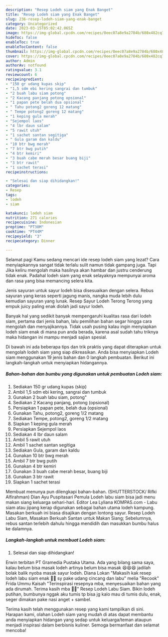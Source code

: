 ```yaml
---
description: "Resep Lodeh siam yang Enak Banget"
title: "Resep Lodeh siam yang Enak Banget"
slug: 236-resep-lodeh-siam-yang-enak-banget
category: Uncategorized
date: 2023-03-15T05:02:42.065Z
image: https://img-global.cpcdn.com/recipes/0eec07a8e9a2784b/680x482cq70/lodeh-siam-foto-resep-utama.jpg
hideToc: false
enableToc: true
enableTocContent: false
thumbnail: https://img-global.cpcdn.com/recipes/0eec07a8e9a2784b/680x482cq70/lodeh-siam-foto-resep-utama.jpg
cover: https://img-global.cpcdn.com/recipes/0eec07a8e9a2784b/680x482cq70/lodeh-siam-foto-resep-utama.jpg
author: Admin
authorAv: notfound
ratingvalue: 3.1
reviewcount: 6
recipeingredient:
- "150 gr udang kupas skip"
- "1,5 sdm ebi kering sangrai dan tumbuk"
- "2 buah labu siam potong"
- "2 Kacang panjang potong opsional"
- "1 papan pete belah dua opsional"
- " Tahu potong2 goreng 12 matang"
- " Tempe potong2 goreng 12 matang"
- "1 keping gula merah"
- "Sejempol laos"
- "4 lbr daun salam"
- "5 rawit utuh"
- "1 sachet santan segitiga"
- " Gula garam dan kaldu"
- "10 btr bwg merah"
- "7 btr bwg putih"
- "4 btr kemiri"
- "3 buah cabe merah besar buang biji"
- "3 btr rawit"
- "1 sachet terasi"
recipeinstructions:

- "Selesai dan siap dihidangkan!"
categories:
- Resep
tags:
- lodeh
- siam

katakunci: lodeh siam 
nutrition: 271 calories
recipecuisine: Indonesian
preptime: "PT30M"
cooktime: "PT44M"
recipeyield: "3"
recipecategory: Dinner

---
```



Selamat pagi Kamu sedang mencari ide resep lodeh siam yang lezat? Cara menyiapkannya sangat tidak terlalu sulit namun tidak gampang juga. Tapi Jika keliru mengolah maka hasilnya akan hambar dan justru cenderung tidak enak. Padahal lodeh siam yang enak selayaknya mempunyai aroma dan rasa yang bisa memancing selera kita.


Jenis sayuran untuk sayur lodeh bisa disesuaikan dengan selera. Rebus sayuran yang keras seperti jagung manis, nangka muda lebih dulu kemudian sayuran yang lunak. Resep Sayur Lodeh Terong Terong yang empuk juicy paling enak diolah jadi sayur lodeh.

Banyak hal yang sedikit banyak mempengaruhi kualitas rasa dari lodeh siam, pertama dari jenis bahan, lalu pemilihan bahan segar hingga cara mengolah dan menyajikannya. Tidak usah pusing kalau ingin menyiapkan lodeh siam enak di mana pun anda berada, karena asal sudah tahu triknya maka hidangan ini mampu menjadi sajian spesial.


Di bawah ini ada beberapa tips dan trik praktis yang dapat diterapkan untuk mengolah lodeh siam yang siap dikreasikan. Anda bisa menyiapkan Lodeh siam menggunakan 19 jenis bahan dan 0 langkah pembuatan. Berikut ini langkah-langkah untuk menyiapkan hidangannya.

<!--inarticleads1-->

##### Bahan-bahan dan bumbu yang digunakan untuk pembuatan Lodeh siam:

1. Sediakan 150 gr udang kupas (skip)
1. Ambil 1,5 sdm ebi kering, sangrai dan tumbuk
1. Gunakan 2 buah labu siam, potong&#34;
1. Sediakan 2 Kacang panjang, potong (opsional)
1. Persiapkan 1 papan pete, belah dua (opsional)
1. Gunakan  Tahu, potong2, goreng 1/2 matang
1. Sediakan  Tempe, potong2, goreng 1/2 matang
1. Siapkan 1 keping gula merah
1. Persiapkan Sejempol laos
1. Sediakan 4 lbr daun salam
1. Ambil 5 rawit utuh
1. Ambil 1 sachet santan segitiga
1. Sediakan  Gula, garam dan kaldu
1. Gunakan 10 btr bwg merah
1. Ambil 7 btr bwg putih
1. Gunakan 4 btr kemiri
1. Gunakan 3 buah cabe merah besar, buang biji
1. Gunakan 3 btr rawit
1. Siapkan 1 sachet terasi


Membuat menunya pun dilengkapi bahan-bahan. (SHUTTERSTOCK/ Rifki Alfirahman) Dian Ayu Puspitasari Pemula Lodeh labu siam bisa jadi menu makan siang keluarga sehari-hari. Editor Lea Lyliana KOMPAS.com - Labu siam atau jipang kerap digunakan sebagai bahan utama lodeh kampung. Masakan berkuah ini biasa disajikan dengan lontong sayur. Resep Lodeh Labu Siam, Masakan Berkuah Santan untuk Makan Siang; Sebelumnya, rebus santan terlebih dahulu hingga mendidih dan masukkan bumbu halus ke dalamnya. 

<!--inarticleads2-->

##### Langkah-langkah untuk membuat Lodeh siam:


1. Selesai dan siap dihidangkan!

Erwin terbitan PT Gramedia Pustaka Utama. Ada yang bilang sama saya, kalau belum bisa masak lodeh artinya belum bisa masak 😆😆😆 jadilah bolak balik nyoba masak sayur lodeh. Diana Lokan &#34;Makasih kak resep lodeh labu siam enak 👍🏻 sy pake udang cincang dan labu&#34; melia &#34;Recook&#34; Frida Ummu Kaisah &#34;Terinspirasi resepnya mba, menyesuaikan bahan yang ada dirumah. Terima kasih mba 🤗😘&#34; Resep Lodeh Labu Siam. Bikin lodeh putihan, bumbunya nggak aku tumis tp bisa jg kalo mau di tumis dulu, enak, seger dimakan pake nasi anget + sambel. 

Terima kasih telah menggunakan resep yang kami tampilkan di sini. Harapan kami, olahan Lodeh siam yang mudah di atas dapat membantu anda menyiapkan hidangan yang sedap untuk keluarga/teman ataupun menjadi inspirasi dalam berbisnis kuliner. Semoga bermanfaat dan selamat mencoba!
